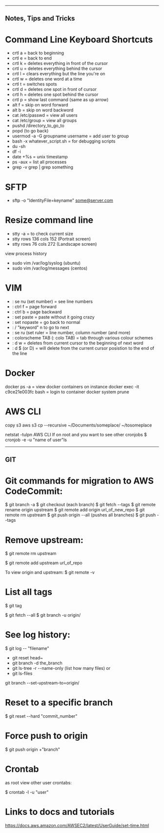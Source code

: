 ----------------------
Notes, Tips and Tricks
----------------------

# Command Line Keyboard Shortcuts

- crtl a = back to beginning
- crtl e = back to end
- crtl k = deletes everything in front of the cursor
- crtl u = deletes everything behind the cursor
- crtl l = clears everything but the line you're on
- crtl w = deletes one word at a time
- crtl t = switches spots
- crtl d = deletes one spot in front of cursor
- crtl h = deletes one spot behind the cursor
- crtl p = show last command (same as up arrow)
- alt f = skip on word forward
- alt b = skip on word backword
- cat /etc/passwd = view all users
- cat /etc/group = view all groups
- pushd /directory_to_go_to
- popd (to go back)
- usermod -a -G groupname username = add user to group
- bash -x whatever_script.sh = for debugging scripts
- du -sh
- df -i
- date +%s = unix timestamp 
- ps -aux = list all processes
- grep -v grep | grep something

# SFTP
- sftp -o "IdentityFile=keyname" some@server.com

# Resize command line
- stty -a = to check current size
- stty rows 136 cols 152 (Portrait screen) 
- stty rows 76 cols 272 (Landscape screen)

view process history
- sudo vim /var/log/syslog (ubuntu)
- sudo vim /var/log/messages (centos)

# VIM
- : se nu (set number) = see line numbers
- : ctrl f = page forward
- : ctrl b = page backward
- : set paste = paste without it going crazy
- : set nopaste = go back to normal
- : / "keyword" n to go to next
- : se ru (set ruler = line number, column number (and more)
- : colorscheme TAB (: colo TAB) = tab through various colour schemes
- : d w = deletes from current cursor to the beginning of next word
- : d $ (or D) = will delete from the current cursor posistion to the end of the line

# Docker
docker ps -a = view docker containers on instance
docker exec -it c9ce21e003fc bash = login to container
docker system prune

# AWS CLI 
copy s3
aws s3 cp --recursive ~/Documents/someplace/ ~/tosomeplace

netstat -tulpn
AWS CLI 
If on root and you want to see other cronjobs
$ cronjob -e -u "name of user"ls

-------
GIT
-------
# Git commands for migration to AWS CodeCommit:

$ git branch -a
$ git checkout (each branch)
$ git fetch --tags
$ git remote rename origin upstream
$ git remote add origin url_of_new_repo
$ git remote rm upstream
$ git push origin --all (pushes all branches)
$ git push --tags

# Remove upstream:
$ git remote rm upstream

$ git remote add upstream url_of_repo

To view origin and upstream:
$ git remote -v

# List all tags
$ git tag

$ git fetch --all
$ git branch -u origin/<branch>

# See log history:
$ git log -- "filename"


- git reset head~
- git branch -d the_branch
- git ls-tree -r --name-only <branch> (list how many files)
or
- git ls-files


git branch --set-upstream-to=origin/<branch>

# Reset to a specific branch
$ git reset --hard "commit_number"

# Force push to origin
$ git push origin +"branch"

# Crontab
as root view other user crontabs:

$ crontab -l -u "user"

# Links to docs and tutorials
https://docs.aws.amazon.com/AWSEC2/latest/UserGuide/set-time.html

